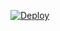 [![Deploy](https://www.herokucdn.com/deploy/button.svg)](https://dashboard.heroku.com/new?template=https://github.com/AngelaZiegler029/Heroku/tree/master)